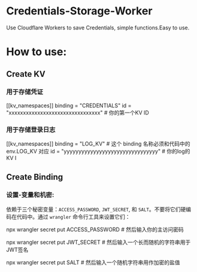# Credentials-Storage-Worker
Use Cloudflare Workers to save  Credentials, simple functions.Easy to use.

# How to use:

## Create KV
### 用于存储凭证
[[kv_namespaces]]
binding = "CREDENTIALS"
id = "xxxxxxxxxxxxxxxxxxxxxxxxxxxxxxxx" # 你的第一个KV ID
### 用于存储登录日志
[[kv_namespaces]]
binding = "LOG_KV" # 这个 binding 名称必须和代码中的 env.LOG_KV 对应
id = "yyyyyyyyyyyyyyyyyyyyyyyyyyyyyyyy" # 你的log的KV I

## Create  Binding
### 设置-变量和机密:
依赖于三个秘密变量：`ACCESS_PASSWORD`, `JWT_SECRET`, 和 `SALT`。不要将它们硬编码在代码中。通过 `wrangler` 命令行工具来设置它们：

npx wrangler secret put ACCESS_PASSWORD # 然后输入你的主访问密码

npx wrangler secret put JWT_SECRET # 然后输入一个长而随机的字符串用于JWT签名

npx wrangler secret put SALT # 然后输入一个随机字符串用作加密的盐值

